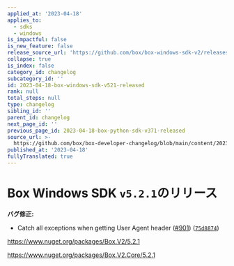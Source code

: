 ```yaml
---
applied_at: '2023-04-18'
applies_to:
  - sdks
  - windows
is_impactful: false
is_new_feature: false
release_source_url: 'https://github.com/box/box-windows-sdk-v2/releases/tag/v5.2.1'
collapse: true
is_index: false
category_id: changelog
subcategory_id: ''
id: 2023-04-18-box-windows-sdk-v521-released
rank: null
total_steps: null
type: changelog
sibling_id: ''
parent_id: changelog
next_page_id: ''
previous_page_id: 2023-04-18-box-python-sdk-v371-released
source_url: >-
  https://github.com/box/box-developer-changelog/blob/main/content/2023/04-18-box-windows-sdk-v521-released.md
published_at: '2023-04-18'
fullyTranslated: true
---
```

# Box Windows SDK `v5.2.1`のリリース

**バグ修正:**

* Catch all exceptions when getting User Agent header ([#901][1]) ([`75d8874`][2])

<https://www.nuget.org/packages/Box.V2/5.2.1>

<https://www.nuget.org/packages/Box.V2.Core/5.2.1>

[1]: https://github.com/box/box-windows-sdk-v2/issues/901

[2]: https://github.com/box/box-windows-sdk-v2/commit/75d887470698a5f312610cebd58be58aee7eaa9b

